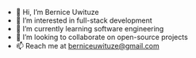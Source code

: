 - 👋 Hi, I’m Bernice Uwituze
- 👀 I’m interested in full-stack development
- 🌱 I’m currently learning software engineering
- 💞️ I’m looking to collaborate on open-source projects
- 📫 Reach me at berniceuwituze@gmail.com

<!---
uwituzeb/uwituzeb is a ✨ special ✨ repository because its `README.md` (this file) appears on your GitHub profile.
You can click the Preview link to take a look at your changes.
--->
